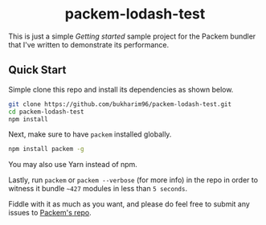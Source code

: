 <h1 align="center">packem-lodash-test</h1>

This is just a simple _Getting started_ sample project for the Packem bundler that I've written to demonstrate its performance.

## Quick Start

Simple clone this repo and install its dependencies as shown below.

```bash
git clone https://github.com/bukharim96/packem-lodash-test.git
cd packem-lodash-test
npm install
```

Next, make sure to have `packem` installed globally.

```bash
npm install packem -g
```

You may also use Yarn instead of npm.

Lastly, run `packem` or `packem --verbose` (for more info) in the repo in order to witness it bundle `~427` modules in less than `5 seconds`.

Fiddle with it as much as you want, and please do feel free to submit any issues to [Packem's repo](https://github.com/packem/packem).

